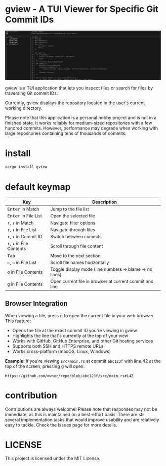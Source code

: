 # gview - A TUI Viewer for Specific Git Commit IDs

![gview image](resources/gview.png)

gview is a TUI application that lets you inspect files or search for files by traversing Git commit IDs.

Currently, gview displays the repository located in the user's current working directory.

Please note that this application is a personal hobby project and is not in a finished state. It works reliably for medium-sized repositories with a few hundred commits. However, performance may degrade when working with large repositories containing tens of thousands of commits.

# install

```bash
cargo install gview
```

# default keymap

| Key | Description |
| --- | ----------- |
| <kbd>Enter</kbd> in Match | Jump to the file list |
| <kbd>Enter</kbd> in File List | Open the selected file |
| <kbd>↑</kbd>, <kbd>↓</kbd> in Match | Navigate filter options |
| <kbd>↑</kbd>, <kbd>↓</kbd> in File List | Navigate through files |
| <kbd>↑</kbd>, <kbd>↓</kbd> in Commit ID | Switch between commits |
| <kbd>↑</kbd>, <kbd>↓</kbd> in File Contents | Scroll through file content |
| <kbd>Tab</kbd> | Move to the next section |
| <kbd>←</kbd>, <kbd>→</kbd> in File List | Scroll file names horizontally |
| <kbd>o</kbd> in File Contents | Toggle display mode (line numbers → blame → no lines) |
| <kbd>g</kbd> in File Contents | Open current file in browser at current commit and line |

## Browser Integration

When viewing a file, press <kbd>g</kbd> to open the current file in your web browser. This feature:

- Opens the file at the exact commit ID you're viewing in gview
- Highlights the line that's currently at the top of your view
- Works with GitHub, GitHub Enterprise, and other Git hosting services
- Supports both SSH and HTTPS remote URLs
- Works cross-platform (macOS, Linux, Windows)

**Example**: If you're viewing `src/main.rs` at commit `abc123f` with line 42 at the top of the screen, pressing <kbd>g</kbd> will open:
```
https://github.com/owner/repo/blob/abc123f/src/main.rs#L42
```

# contribution

Contributions are always welcome! Please note that responses may not be immediate, as this is maintained on a best-effort basis.
There are still several implementation tasks that would improve usability and are relatively easy to tackle. Check the Issues page for more details.


# LICENSE
This project is licensed under the MIT License.